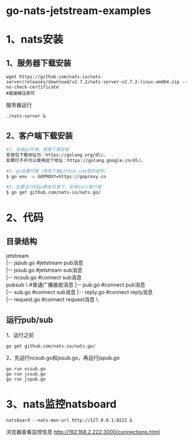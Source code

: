 
# go-nats-jetstream-examples

# 1、nats安装
## 1、服务器下载安装
```shell
wget https://github.com/nats-io/nats-server/releases/download/v2.7.2/nats-server-v2.7.2-linux-amd64.zip --no-check-certificate
#直接解压即可
```
服务器运行
```shell
./nats-server &
```

## 2、客户端下载安装
```sh
#1、安装go环境，直接下载安装 
安装包下载地址为：https://golang.org/dl/。
如果打不开可以使用这个地址：https://golang.google.cn/dl/。

#2、go设置代理（用来下载github.com里的组件）
$ go env -w GOPROXY=https://goproxy.cn

#3、在要运行的go脚本目录下，安装nats客户端
$ go get github.com/nats-io/nats.go/
```

# 2、代码
## 目录结构
jetstream \
|-- jspub.go  #jetstream pub消息 \
|-- jssub.go  #jetstream sub消息 \
|-- ncsub.go  #connect sub消息 \
pubsub \ #普通广播接收消息
|-- pub.go  #connect pub消息 \
|-- sub.go  #connect sub消息
|-- reply.go  #connect reply消息 \
|-- request.go  #connect request消息 \

## 运行pub/sub
1、运行之前

    go get github.com/nats-io/nats.go/

2、先运行ncsub.go和jssub.go，再运行jspub.go

    go run ncsub.go
    go run jssub.go
    go run jspub.go


# 3、nats监控natsboard

    natsboard --nats-mon-url http://127.0.0.1:8222 &

浏览器查看监控信息
http://192.168.2.222:3000/connections.html